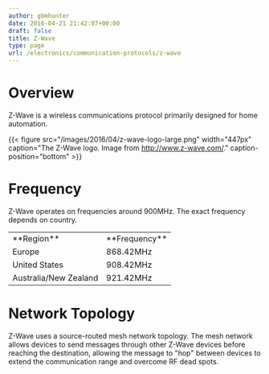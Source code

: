 ```yaml
---
author: gbmhunter
date: 2016-04-21 21:42:07+00:00
draft: false
title: Z-Wave
type: page
url: /electronics/communication-protocols/z-wave
---
```


# Overview

Z-Wave is a wireless communications protocol primarily designed for home automation.

{{< figure src="/images/2016/04/z-wave-logo-large.png" width="447px" caption="The Z-Wave logo. Image from http://www.z-wave.com/." caption-position="bottom" >}}

# Frequency

Z-Wave operates on frequencies around 900MHz. The exact frequency depends on country.

<table ><tbody ><tr >
<td >**Region**
</td>
<td >**Frequency**
</td></tr><tr >
<td >Europe
</td>
<td >868.42MHz
</td></tr><tr >
<td >United States
</td>
<td >908.42MHz
</td></tr><tr >
<td >Australia/New Zealand
</td>
<td >921.42MHz
</td></tr></tbody></table>

# Network Topology

Z-Wave uses a source-routed mesh network topology. The mesh network allows devices to send messages through other Z-Wave devices before reaching the destination, allowing the message to "hop" between devices to extend the communication range and overcome RF dead spots.
